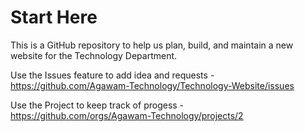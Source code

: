 # Start Here
This is a GitHub repository to help us plan, build, and maintain a new website for the Technology Department. 

Use the Issues feature to add idea and requests - https://github.com/Agawam-Technology/Technology-Website/issues

Use the Project to keep track of progess - https://github.com/orgs/Agawam-Technology/projects/2
